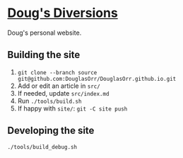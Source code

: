# [Doug's Diversions](https://douglasorr.github.io/)

Doug's personal website.

## Building the site

 1. `git clone --branch source git@github.com:DouglasOrr/DouglasOrr.github.io.git`
 1. Add or edit an article in `src/`
 1. If needed, update `src/index.md`
 1. Run `./tools/build.sh`
 1. If happy with `site/`: `git -C site push`

## Developing the site

```sh
./tools/build_debug.sh
```
